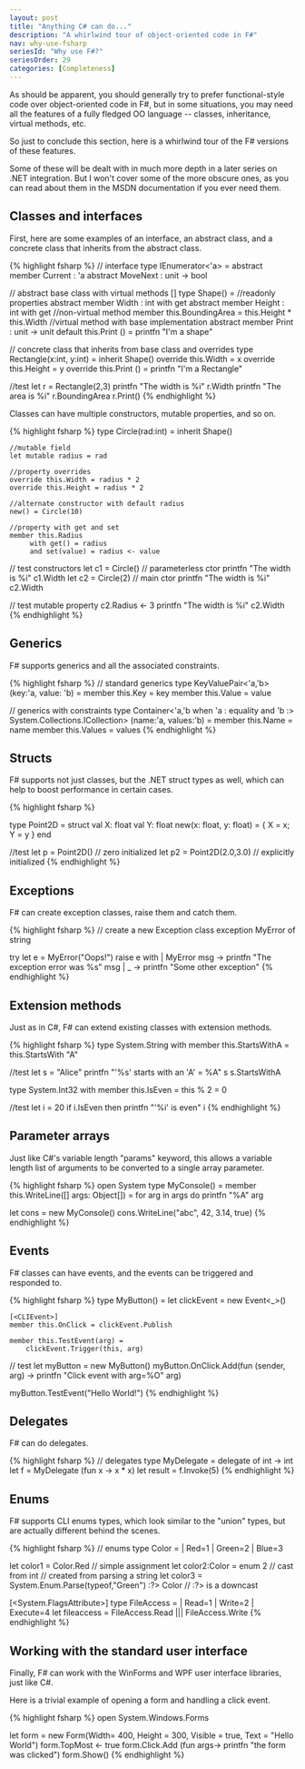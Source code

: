 ```yaml
---
layout: post
title: "Anything C# can do..."
description: "A whirlwind tour of object-oriented code in F#"
nav: why-use-fsharp
seriesId: "Why use F#?"
seriesOrder: 29
categories: [Completeness]
---
```


As should be apparent, you should generally try to prefer functional-style code over object-oriented code in F#, but in some situations, you may need all the features of a fully fledged OO language -- classes, inheritance, virtual methods, etc.  

So just to conclude this section, here is a whirlwind tour of the F# versions of these features.  

Some of these will be dealt with in much more depth in a later series on .NET integration. But I won't cover some of the more obscure ones, as you can read about them in the MSDN documentation if you ever need them.

## Classes and interfaces ##

First, here are some examples of an interface, an abstract class, and a concrete class that inherits from the abstract class.

{% highlight fsharp %}
// interface
type IEnumerator<'a> = 
    abstract member Current : 'a
    abstract MoveNext : unit -> bool 

// abstract base class with virtual methods
[<AbstractClass>]
type Shape() = 
    //readonly properties
    abstract member Width : int with get
    abstract member Height : int with get
    //non-virtual method
    member this.BoundingArea = this.Height * this.Width
    //virtual method with base implementation
    abstract member Print : unit -> unit 
    default this.Print () = printfn "I'm a shape"

// concrete class that inherits from base class and overrides 
type Rectangle(x:int, y:int) = 
    inherit Shape()
    override this.Width = x
    override this.Height = y
    override this.Print ()  = printfn "I'm a Rectangle"

//test
let r = Rectangle(2,3)
printfn "The width is %i" r.Width
printfn "The area is %i" r.BoundingArea
r.Print()
{% endhighlight  %}

Classes can have multiple constructors, mutable properties, and so on.

{% highlight fsharp %}
type Circle(rad:int) = 
    inherit Shape()

    //mutable field
    let mutable radius = rad
    
    //property overrides
    override this.Width = radius * 2
    override this.Height = radius * 2
    
    //alternate constructor with default radius
    new() = Circle(10)      

    //property with get and set
    member this.Radius
         with get() = radius
         and set(value) = radius <- value

// test constructors
let c1 = Circle()   // parameterless ctor
printfn "The width is %i" c1.Width
let c2 = Circle(2)  // main ctor
printfn "The width is %i" c2.Width

// test mutable property
c2.Radius <- 3
printfn "The width is %i" c2.Width
{% endhighlight  %}

## Generics ##

F# supports generics and all the associated constraints.

{% highlight fsharp %}
// standard generics
type KeyValuePair<'a,'b>(key:'a, value: 'b) = 
    member this.Key = key
    member this.Value = value
    
// generics with constraints
type Container<'a,'b 
    when 'a : equality 
    and 'b :> System.Collections.ICollection>
    (name:'a, values:'b) = 
    member this.Name = name
    member this.Values = values
{% endhighlight  %}

## Structs ##

F# supports not just classes, but the .NET struct types as well, which can help to boost performance in certain cases.

{% highlight fsharp %}

type Point2D =
   struct
      val X: float
      val Y: float
      new(x: float, y: float) = { X = x; Y = y }
   end

//test
let p = Point2D()  // zero initialized
let p2 = Point2D(2.0,3.0)  // explicitly initialized
{% endhighlight  %}

## Exceptions ##

F# can create exception classes, raise them and catch them.

{% highlight fsharp %}
// create a new Exception class
exception MyError of string

try
    let e = MyError("Oops!")
    raise e
with 
    | MyError msg -> 
        printfn "The exception error was %s" msg
    | _ -> 
        printfn "Some other exception" 
{% endhighlight  %}

## Extension methods ##

Just as in C#, F# can extend existing classes with extension methods.

{% highlight fsharp %}
type System.String with
    member this.StartsWithA = this.StartsWith "A"

//test
let s = "Alice"
printfn "'%s' starts with an 'A' = %A" s s.StartsWithA

type System.Int32 with
    member this.IsEven = this % 2 = 0

//test
let i = 20
if i.IsEven then printfn "'%i' is even" i
{% endhighlight  %}

## Parameter arrays ##

Just like C#'s variable length "params" keyword, this allows a variable length list of arguments to be converted to a single array parameter.

{% highlight fsharp %}
open System
type MyConsole() =
    member this.WriteLine([<ParamArray>] args: Object[]) =
        for arg in args do
            printfn "%A" arg

let cons = new MyConsole()
cons.WriteLine("abc", 42, 3.14, true)
{% endhighlight  %}

## Events ##

F# classes can have events, and the events can be triggered and responded to.

{% highlight fsharp %}
type MyButton() =
    let clickEvent = new Event<_>()

    [<CLIEvent>]
    member this.OnClick = clickEvent.Publish

    member this.TestEvent(arg) =
        clickEvent.Trigger(this, arg)

// test
let myButton = new MyButton()
myButton.OnClick.Add(fun (sender, arg) -> 
        printfn "Click event with arg=%O" arg)

myButton.TestEvent("Hello World!")
{% endhighlight  %}

## Delegates ##

F# can do delegates.

{% highlight fsharp %}
// delegates
type MyDelegate = delegate of int -> int
let f = MyDelegate (fun x -> x * x)
let result = f.Invoke(5)
{% endhighlight  %}

## Enums ##

F# supports CLI enums types, which look similar to the "union" types, but are actually different behind the scenes.

{% highlight fsharp %}
// enums
type Color = | Red=1 | Green=2 | Blue=3

let color1  = Color.Red    // simple assignment
let color2:Color = enum 2  // cast from int
// created from parsing a string
let color3 = System.Enum.Parse(typeof<Color>,"Green") :?> Color // :?> is a downcast

[<System.FlagsAttribute>]
type FileAccess = | Read=1 | Write=2 | Execute=4 
let fileaccess = FileAccess.Read ||| FileAccess.Write
{% endhighlight  %}

## Working with the standard user interface ##

Finally, F# can work with the WinForms and WPF user interface libraries, just like C#.  

Here is a trivial example of opening a form and handling a click event.

{% highlight fsharp %}
open System.Windows.Forms 

let form = new Form(Width= 400, Height = 300, Visible = true, Text = "Hello World") 
form.TopMost <- true
form.Click.Add (fun args-> printfn "the form was clicked")
form.Show()
{% endhighlight  %}

